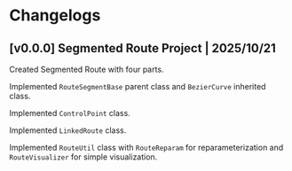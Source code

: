 # Changelogs

## [v0.0.0] Segmented Route Project | 2025/10/21

Created Segmented Route with four parts.

Implemented `RouteSegmentBase` parent class and `BezierCurve` inherited class.

Implemented `ControlPoint` class.

Implemented `LinkedRoute` class.

Implemented `RouteUtil` class with `RouteReparam` for reparameterization and `RouteVisualizer` for simple visualization.


